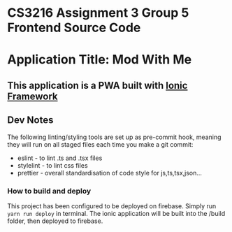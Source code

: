 # CS3216 Assignment 3 Group 5 Frontend Source Code

# Application Title: Mod With Me

## This application is a PWA built with [Ionic Framework](https://ionicframework.com)

## Dev Notes

The following linting/styling tools are set up as pre-commit hook, meaning they will run on all staged files each time you make a git commit:

- eslint - to lint .ts and .tsx files
- stylelint - to lint css files
- prettier - overall standardisation of code style for js,ts,tsx,json...

### How to build and deploy

This project has been configured to be deployed on firebase.
Simply run `yarn run deploy` in terminal. The ionic application will be built into the /build folder, then deployed to firebase.
